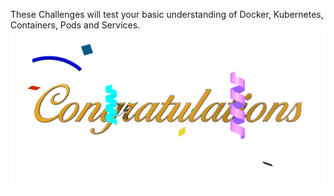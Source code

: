 These Challenges will test your basic understanding of Docker, Kubernetes, Containers, Pods and Services.
![logo](congratulations4.gif)